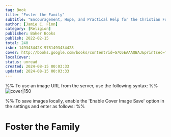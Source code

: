 ```yaml
---
tag: Book
title: "Foster the Family"
subtitle: "Encouragement, Hope, and Practical Help for the Christian Foster Parent"
author: [Jamie C. Finn]
category: [Religion]
publisher: Baker Books
publish: 2022-02-15
total: 240
isbn: 149343442X 9781493434428
cover: http://books.google.com/books/content?id=G7Q5EAAAQBAJ&printsec=frontcover&img=1&zoom=1&edge=curl&source=gbs_api
localCover: 
status: unread
created: 2024-08-15 00:03:33
updated: 2024-08-15 00:03:33
---
```


%% To use an image URL from the server, use the following syntax: %%
![cover|150](http://books.google.com/books/content?id=G7Q5EAAAQBAJ&printsec=frontcover&img=1&zoom=1&edge=curl&source=gbs_api)

%% To save images locally, enable the 'Enable Cover Image Save' option in the settings and enter as follows: %%


# Foster the Family